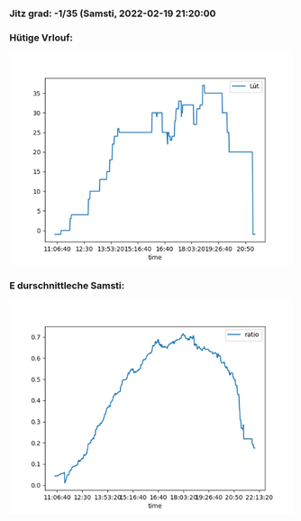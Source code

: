 ### Jitz grad: -1/35 (Samsti, 2022-02-19 21:20:00

### Hütige Vrlouf:
![Graph](Today.png)

### E durschnittleche Samsti:
![Graph](Samsti.png)